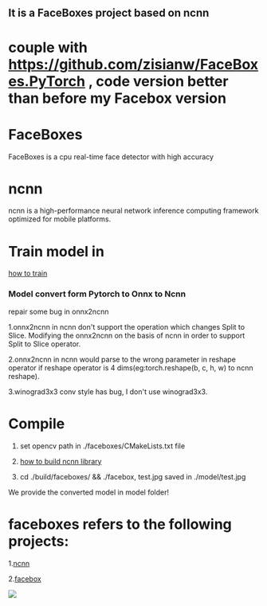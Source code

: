 ## It is a FaceBoxes project based on ncnn
# couple with https://github.com/zisianw/FaceBoxes.PyTorch , code version better than before my Facebox version

#  FaceBoxes
FaceBoxes is a cpu real-time face detector with high accuracy

# ncnn
ncnn is a high-performance neural network inference computing framework optimized for mobile platforms. 

# Train model in 
[how to train](https://github.com/zisianw/FaceBoxes.PyTorch)

### Model convert form Pytorch to Onnx to Ncnn

repair some bug in onnx2ncnn

1.onnx2ncnn in ncnn don't support the operation which changes Split to Slice. Modifying the onnx2ncnn on the basis of ncnn in order to support Split to Slice   operator.

 2.onnx2ncnn in ncnn would parse to the wrong parameter in reshape operator if reshape operator is 4 dims(eg:torch.reshape(b, c, h, w) to ncnn reshape). 
 
 3.winograd3x3 conv style has bug, I don't use winograd3x3.
 

# Compile

1. set opencv path in ./faceboxes/CMakeLists.txt file

2. [how to build ncnn library](https://github.com/Tencent/ncnn/wiki/how-to-build)

3. cd ./build/faceboxes/ && ./facebox, test.jpg saved in ./model/test.jpg

 We provide the converted model in model folder!

# faceboxes refers to the following projects:

1.[ncnn](https://github.com/Tencent/ncnn)

2.[facebox](https://github.com/zisianw/FaceBoxes.PyTorch)


![](https://raw.githubusercontent.com/biubug6/ncnn_faceboxes/master/model/test.jpg)

